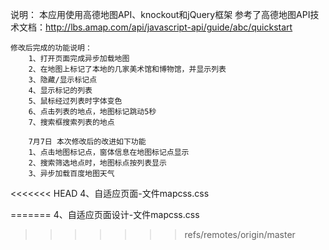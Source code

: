 说明：
    本应用使用高德地图API、knockout和jQuery框架
    参考了高德地图API技术文档：http://lbs.amap.com/api/javascript-api/guide/abc/quickstart
    
    修改后完成的功能说明：
        1、打开页面完成异步加载地图
        2、在地图上标记了本地的几家美术馆和博物馆，并显示列表
        3、隐藏/显示标记点
        4、显示标记的列表
        5、鼠标经过列表时字体变色
        6、点击列表的地点，地图标记跳动5秒
        7、搜索框搜索列表的地点
        
        7月7日 本次修改后的改进如下功能
        1、点击地图标记点，窗体信息在地图标记点显示
        2、搜索筛选地点时，地图标点按列表显示
        3、异步加载百度地图天气
<<<<<<< HEAD
        4、自适应页面-文件mapcss.css
        
=======
        4、自适应页面设计-文件mapcss.css
        
>>>>>>> refs/remotes/origin/master
